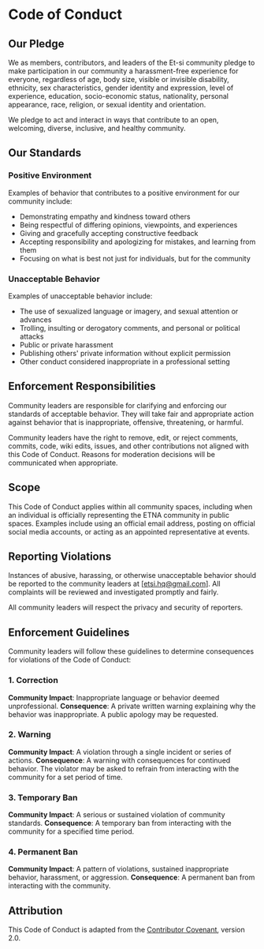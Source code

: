 # Code of Conduct

## Our Pledge

We as members, contributors, and leaders of the Et-si community pledge to make participation in our community a harassment-free experience for everyone, regardless of age, body size, visible or invisible disability, ethnicity, sex characteristics, gender identity and expression, level of experience, education, socio-economic status, nationality, personal appearance, race, religion, or sexual identity and orientation.

We pledge to act and interact in ways that contribute to an open, welcoming, diverse, inclusive, and healthy community.

## Our Standards

### Positive Environment
Examples of behavior that contributes to a positive environment for our community include:
- Demonstrating empathy and kindness toward others
- Being respectful of differing opinions, viewpoints, and experiences
- Giving and gracefully accepting constructive feedback
- Accepting responsibility and apologizing for mistakes, and learning from them
- Focusing on what is best not just for individuals, but for the community

### Unacceptable Behavior
Examples of unacceptable behavior include:
- The use of sexualized language or imagery, and sexual attention or advances
- Trolling, insulting or derogatory comments, and personal or political attacks
- Public or private harassment
- Publishing others' private information without explicit permission
- Other conduct considered inappropriate in a professional setting

## Enforcement Responsibilities

Community leaders are responsible for clarifying and enforcing our standards of acceptable behavior. They will take fair and appropriate action against behavior that is inappropriate, offensive, threatening, or harmful.

Community leaders have the right to remove, edit, or reject comments, commits, code, wiki edits, issues, and other contributions not aligned with this Code of Conduct. Reasons for moderation decisions will be communicated when appropriate.

## Scope

This Code of Conduct applies within all community spaces, including when an individual is officially representing the ETNA community in public spaces. Examples include using an official email address, posting on official social media accounts, or acting as an appointed representative at events.

## Reporting Violations

Instances of abusive, harassing, or otherwise unacceptable behavior should be reported to the community leaders at [etsi.hq@gmail.com]. All complaints will be reviewed and investigated promptly and fairly.

All community leaders will respect the privacy and security of reporters.

## Enforcement Guidelines

Community leaders will follow these guidelines to determine consequences for violations of the Code of Conduct:

### 1. Correction
**Community Impact**: Inappropriate language or behavior deemed unprofessional.
**Consequence**: A private written warning explaining why the behavior was inappropriate. A public apology may be requested.

### 2. Warning
**Community Impact**: A violation through a single incident or series of actions.
**Consequence**: A warning with consequences for continued behavior. The violator may be asked to refrain from interacting with the community for a set period of time.

### 3. Temporary Ban
**Community Impact**: A serious or sustained violation of community standards.
**Consequence**: A temporary ban from interacting with the community for a specified time period.

### 4. Permanent Ban
**Community Impact**: A pattern of violations, sustained inappropriate behavior, harassment, or aggression.
**Consequence**: A permanent ban from interacting with the community.

## Attribution

This Code of Conduct is adapted from the [Contributor Covenant](https://www.contributor-covenant.org/), version 2.0.
